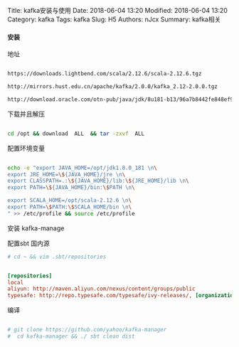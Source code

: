 Title: kafka安装与使用
Date: 2018-06-04 13:20
Modified: 2018-06-04 13:20
Category: kafka
Tags: kafka
Slug: H5
Authors: nJcx
Summary: kafka相关

#### 安装

地址 

```bash

https://downloads.lightbend.com/scala/2.12.6/scala-2.12.6.tgz

http://mirrors.hust.edu.cn/apache/kafka/2.0.0/kafka_2.12-2.0.0.tgz

http://download.oracle.com/otn-pub/java/jdk/8u181-b13/96a7b8442fe848ef90c96a2fad6ed6d1/jdk-8u181-linux-x64.tar.gz

```

下载并且解压


```bash

cd /opt && download  ALL  && tar -zxvf  ALL

```

配置环境变量

```bash

echo -e "export JAVA_HOME=/opt/jdk1.8.0_181 \n\
export JRE_HOME=\${JAVA_HOME}/jre \n\
export CLASSPATH=.:\${JAVA_HOME}/lib:\${JRE_HOME}/lib \n\
export PATH=\${JAVA_HOME}/bin:\$PATH \n\

export SCALA_HOME=/opt/scala-2.12.6 \n\
export PATH=\$PATH:\$SCALA_HOME/bin \n\
" >> /etc/profile && source /etc/profile

```



安装 kafka-manage

配置sbt 国内源

```bash 
# cd ~ && vim .sbt/repositories

```

```ini

[repositories]
local
aliyun: http://maven.aliyun.com/nexus/content/groups/public
typesafe: http://repo.typesafe.com/typesafe/ivy-releases/, [organization]/[module]/(scala_[scalaVersion]/)(sbt_[sbtVersion]/)[revision]/[type]s/[artifact](-[classifier]).[ext], bootOnly

```
编译

```bash

# git clone https://github.com/yahoo/kafka-manager
#  cd kafka-manager && ./ sbt clean dist

```

